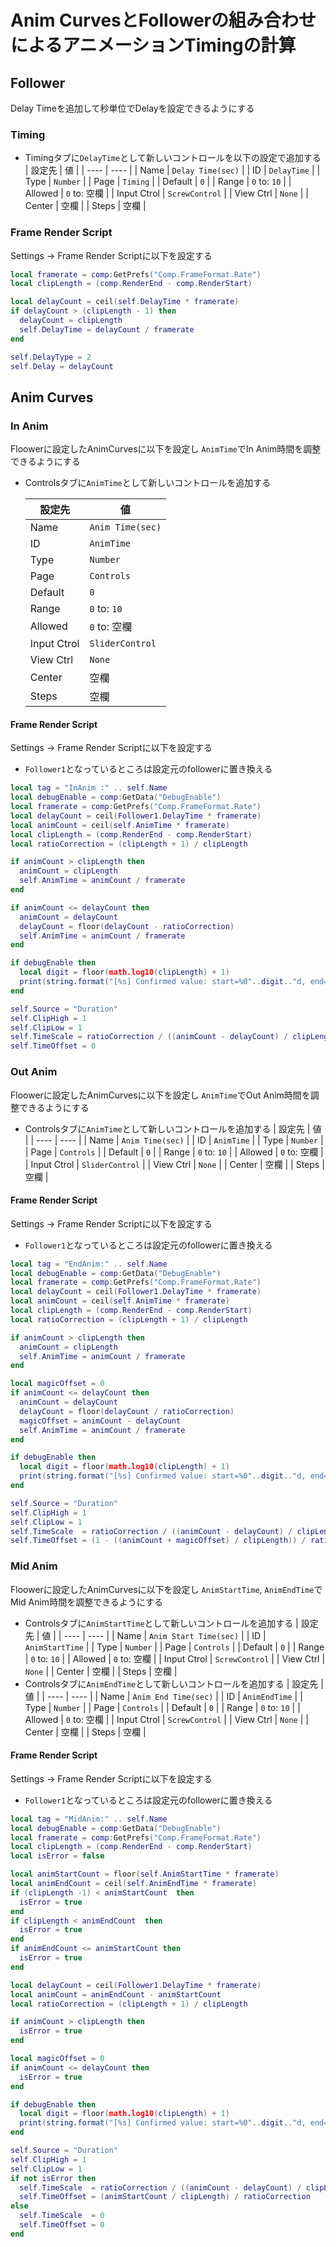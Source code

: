 # Anim CurvesとFollowerの組み合わせによるアニメーションTimingの計算

## Follower

Delay Timeを追加して秒単位でDelayを設定できるようにする

### Timing

* Timingタブに`DelayTime`として新しいコントロールを以下の設定で追加する
  | 設定先 | 値 |
  | ---- | ---- |
  | Name | `Delay Time(sec)` |
  | ID | `DelayTime` |
  | Type | `Number` |
  | Page | `Timing` |
  | Default | `0` |
  | Range | `0` to: `10` |
  | Allowed | `0` to: 空欄 |
  | Input Ctrol | `ScrewControl` |
  | View Ctrl | `None` |
  | Center | 空欄 |
  | Steps | 空欄 |

### Frame Render Script

Settings -> Frame Render Scriptに以下を設定する

```lua
local framerate = comp:GetPrefs("Comp.FrameFormat.Rate")
local clipLength = (comp.RenderEnd - comp.RenderStart)

local delayCount = ceil(self.DelayTime * framerate)
if delayCount > (clipLength - 1) then
  delayCount = clipLength
  self.DelayTime = delayCount / framerate
end

self.DelayType = 2
self.Delay = delayCount
```

## Anim Curves

### In Anim

Floowerに設定したAnimCurvesに以下を設定し
`AnimTime`でIn Anim時間を調整できるようにする

* Controlsタブに`AnimTime`として新しいコントロールを追加する

  | 設定先 | 値 |
  | ---- | ---- |
  | Name | `Anim Time(sec)` |
  | ID | `AnimTime` |
  | Type | `Number` |
  | Page | `Controls` |
  | Default | `0` |
  | Range | `0` to: `10` |
  | Allowed | `0` to: 空欄 |
  | Input Ctrol | `SliderControl` |
  | View Ctrl | `None` |
  | Center | 空欄 |
  | Steps | 空欄 |

#### Frame Render Script

Settings -> Frame Render Scriptに以下を設定する

* `Follower1`となっているところは設定元のfollowerに置き換える

```lua
local tag = "InAnim :" .. self.Name
local debugEnable = comp:GetData("DebugEnable")
local framerate = comp:GetPrefs("Comp.FrameFormat.Rate")
local delayCount = ceil(Follower1.DelayTime * framerate)
local animCount = ceil(self.AnimTime * framerate)
local clipLength = (comp.RenderEnd - comp.RenderStart)
local ratioCorrection = (clipLength + 1) / clipLength 

if animCount > clipLength then
  animCount = clipLength
  self.AnimTime = animCount / framerate 
end

if animCount <= delayCount then
  animCount = delayCount
  delayCount = floor(delayCount - ratioCorrection)
  self.AnimTime = animCount / framerate
end

if debugEnable then
  local digit = floor(math.log10(clipLength) + 1)
  print(string.format("[%s] Confirmed value: start=%0"..digit.."d, end=%0"..digit.."d, delay=%0" .. digit.."d, anim=%0"..digit .. "d", tag, 0, animCount, delayCount, (animCount - delayCount)))
end

self.Source = "Duration"
self.ClipHigh = 1
self.ClipLow = 1
self.TimeScale = ratioCorrection / ((animCount - delayCount) / clipLength)
self.TimeOffset = 0
```

### Out Anim

Floowerに設定したAnimCurvesに以下を設定し
`AnimTime`でOut Anim時間を調整できるようにする

* Controlsタブに`AnimTime`として新しいコントロールを追加する
  | 設定先 | 値 |
  | ---- | ---- |
  | Name | `Anim Time(sec)` |
  | ID | `AnimTime` |
  | Type | `Number` |
  | Page | `Controls` |
  | Default | `0` |
  | Range | `0` to: `10` |
  | Allowed | `0` to: 空欄 |
  | Input Ctrol | `SliderControl` |
  | View Ctrl | `None` |
  | Center | 空欄 |
  | Steps | 空欄 |


#### Frame Render Script

Settings -> Frame Render Scriptに以下を設定する

* `Follower1`となっているところは設定元のfollowerに置き換える

```lua
local tag = "EndAnim:" .. self.Name
local debugEnable = comp:GetData("DebugEnable")
local framerate = comp:GetPrefs("Comp.FrameFormat.Rate")
local delayCount = ceil(Follower1.DelayTime * framerate)
local animCount = ceil(self.AnimTime * framerate)
local clipLength = (comp.RenderEnd - comp.RenderStart)
local ratioCorrection = (clipLength + 1) / clipLength 

if animCount > clipLength then
  animCount = clipLength 
  self.AnimTime = animCount / framerate 
end

local magicOffset = 0
if animCount <= delayCount then
  animCount = delayCount
  delayCount = floor(delayCount / ratioCorrection)
  magicOffset = animCount - delayCount
  self.AnimTime = animCount / framerate
end

if debugEnable then
  local digit = floor(math.log10(clipLength) + 1)
  print(string.format("[%s] Confirmed value: start=%0"..digit.."d, end=%0"..digit.."d, delay=%0" .. digit.."d, anim=%0"..digit .. "d", tag, clipLength - (animCount + magicOffset), clipLength, delayCount, (animCount - delayCount)))
end

self.Source = "Duration"
self.ClipHigh = 1
self.ClipLow = 1
self.TimeScale  = ratioCorrection / ((animCount - delayCount) / clipLength)
self.TimeOffset = (1 - ((animCount + magicOffset) / clipLength)) / ratioCorrection
```


### Mid Anim

Floowerに設定したAnimCurvesに以下を設定し
`AnimStartTime`, `AnimEndTime`でMid Anim時間を調整できるようにする

* Controlsタブに`AnimStartTime`として新しいコントロールを追加する
  | 設定先 | 値 |
  | ---- | ---- |
  | Name | `Anim Start Time(sec)` |
  | ID | `AnimStartTime` |
  | Type | `Number` |
  | Page | `Controls` |
  | Default | `0` |
  | Range | `0` to: `10` |
  | Allowed | `0` to: 空欄 |
  | Input Ctrol | `ScrewControl` |
  | View Ctrl | `None` |
  | Center | 空欄 |
  | Steps | 空欄 |
* Controlsタブに`AnimEndTime`として新しいコントロールを追加する
  | 設定先 | 値 |
  | ---- | ---- |
  | Name | `Anim End Time(sec)` |
  | ID | `AnimEndTime` |
  | Type | `Number` |
  | Page | `Controls` |
  | Default | `0` |
  | Range | `0` to: `10` |
  | Allowed | `0` to: 空欄 |
  | Input Ctrol | `ScrewControl` |
  | View Ctrl | `None` |
  | Center | 空欄 |
  | Steps | 空欄 |

#### Frame Render Script

Settings -> Frame Render Scriptに以下を設定する

* `Follower1`となっているところは設定元のfollowerに置き換える

```lua
local tag = "MidAnim:" .. self.Name
local debugEnable = comp:GetData("DebugEnable")
local framerate = comp:GetPrefs("Comp.FrameFormat.Rate")
local clipLength = (comp.RenderEnd - comp.RenderStart)
local isError = false

local animStartCount = floor(self.AnimStartTime * framerate)
local animEndCount = ceil(self.AnimEndTime * framerate)
if (clipLength -1) < animStartCount  then
  isError = true
end
if clipLength < animEndCount  then
  isError = true
end
if animEndCount <= animStartCount then
  isError = true
end

local delayCount = ceil(Follower1.DelayTime * framerate)
local animCount = animEndCount - animStartCount
local ratioCorrection = (clipLength + 1) / clipLength 

if animCount > clipLength then
  isError = true
end

local magicOffset = 0
if animCount <= delayCount then
  isError = true
end

if debugEnable then
  local digit = floor(math.log10(clipLength) + 1)
  print(string.format("[%s] Confirmed value: start=%0"..digit.."d, end=%0"..digit.."d, delay=%0" .. digit.."d, anim=%0"..digit .. "d, error=%s", tag, animStartCount, animEndCount, delayCount, (animCount - delayCount), tostring(isError)))
end

self.Source = "Duration"
self.ClipHigh = 1
self.ClipLow = 1
if not isError then
  self.TimeScale  = ratioCorrection / ((animCount - delayCount) / clipLength)
  self.TimeOffset = (animStartCount / clipLength) / ratioCorrection
else
  self.TimeScale  = 0
  self.TimeOffset = 0
end
```